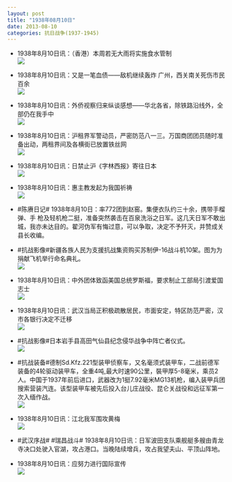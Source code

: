 ```yaml
---
layout: post
title: "1938年08月10日"
date: 2013-08-10
categories: 抗日战争(1937-1945)
---
```


<meta name="referrer" content="no-referrer" />

- 1938年8月10日讯：（香港）本周若无大雨将实施食水管制 <br/><img src="https://ww2.sinaimg.cn/large/aca367d8jw1e7hx38c06gj20b60dn3zn.jpg" />

- 1938年8月10日讯：又是一笔血债——敌机继续轰炸 广州，西关南关死伤市民百余 <br/><img src="https://ww3.sinaimg.cn/large/aca367d8jw1e7hvd2qyeoj207r0k8ab6.jpg" />

- 1938年8月10日讯：外侨视察归来纵谈感想——华北各省，除铁路沿线外，全部仍在我手中 <br/><img src="https://ww1.sinaimg.cn/large/aca367d8jw1e7htmf5k2lj20bf0u0mzj.jpg" />

- 1938年8月10日讯：沪租界军警动员，严密防范八一三。万国商团团员随时准备出动，两租界间及各横街已放置铁丝网 <br/><img src="https://ww3.sinaimg.cn/large/aca367d8jw1e7hrvxeytej20ar0rlwgt.jpg" />

- 1938年8月10日讯：日禁止沪《字林西报》寄往日本 <br/><img src="https://ww3.sinaimg.cn/large/aca367d8jw1e7hq5gqtapj207p0czdgt.jpg" />

- 1938年8月10日讯：惠主教发起为我国祈祷 <br/><img src="https://ww4.sinaimg.cn/large/aca367d8jw1e7hoevo3sij206n0d00tj.jpg" />

- #陈赓日记# 1938年8月10日：率772团到赵窑。集便衣队约三十余，携带手榴弹、手 枪及轻机枪二挺，准备突然袭击在百泉洗浴之日军。这几天日军不敢出城，我亦未达目的。翟河伪军有悔过意，可以争取，决定不予歼灭，并赞成关县长收编。  

- #抗战影像#新疆各族人民为支援抗战集资购买苏制伊-16战斗机10架。图为为捐献飞机举行命名典礼。 <br/><img src="https://ww4.sinaimg.cn/large/aca367d8jw1e7hkoa0wnyj20i2083gny.jpg" />

- 1938年8月10日讯：中外团体致函美国总统罗斯福，要求制止工部局引渡爱国志士 <br/><img src="https://ww2.sinaimg.cn/large/aca367d8jw1e7hhhdvsnkj205y0pswfm.jpg" />

- 1938年8月10日讯：武汉当局正积极疏散居民，市面安定，特区防范严密，汉市各银行决定不迁移 <br/><img src="https://ww2.sinaimg.cn/large/aca367d8jw1e7hfsx208vj209b14cjuz.jpg" />

- #抗战影像#日本岩手县高田气仙县纪念侵华战争中阵亡者仪式。 <br/><img src="https://ww2.sinaimg.cn/large/aca367d8jw1e7hdqpl8poj20m80f6dk4.jpg" />

- #抗战装备#德制Sd.Kfz.221型装甲侦察车，又名毫须式装甲车，二战前德军装备的4轮驱动装甲车，全重4吨,最大时速90公里，裝甲厚5-8毫米，乘员2人。中国于1937年前后进口，武器改为1挺7.92毫米MG13机枪，编入装甲兵团搜索营装汽连。该型装甲车被先后投入台儿庄战役、昆仑关战役和远征军第一次入缅作战。 <br/><img src="https://ww4.sinaimg.cn/large/aca367d8jw1e7hc20pogoj20c10paabl.jpg" />

- 1938年8月10日讯：江北我军围攻黄梅 <br/><img src="https://ww3.sinaimg.cn/large/aca367d8jw1e7halr7rx3j209c1s4te2.jpg" />

- #武汉序战# #瑞昌战斗# 1938年8月10日讯：日军波田支队乘舰艇多艘由青龙寺决口处驶入官湖，攻占港口。当晚陆续增兵，攻占我望夫山、平顶山阵地。 

- 1938年8月10日讯：应努力进行国际宣传 <br/><img src="https://ww1.sinaimg.cn/large/aca367d8jw1e7h72is83uj20c1189q7u.jpg" />

